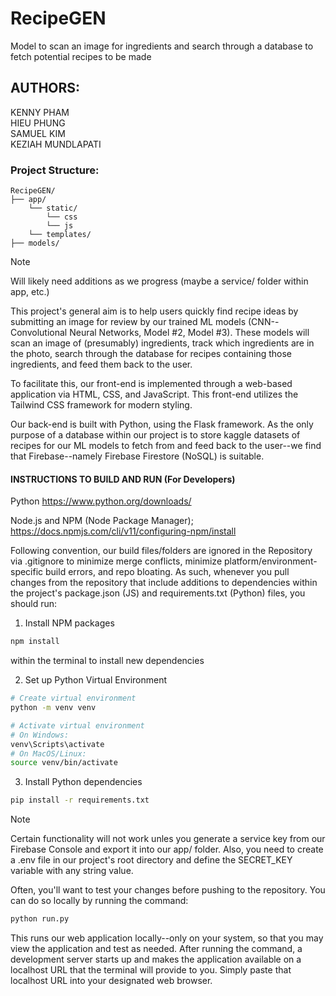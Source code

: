 # RecipeGEN

Model to scan an image for ingredients and search through a database to fetch potential recipes to be made

## AUTHORS:

KENNY PHAM  
HIEU PHUNG  
SAMUEL KIM  
KEZIAH MUNDLAPATI

### Project Structure:

```
RecipeGEN/
├── app/
    └── static/
        └── css
        └── js
    └── templates/
├── models/
```

> [!NOTE]
> Will likely need additions as we progress (maybe a service/ folder within app, etc.)

This project's general aim is to help users quickly find recipe ideas by submitting an image for review by our trained ML models (CNN--Convolutional Neural Networks, Model #2, Model #3). These models will scan an image of (presumably) ingredients, track which ingredients are in the photo, search through the database for recipes containing those ingredients, and feed them back to the user.

To facilitate this, our front-end is implemented through a web-based application via HTML, CSS, and JavaScript. This front-end utilizes the Tailwind CSS framework for modern styling.

Our back-end is built with Python, using the Flask framework.
As the only purpose of a database within our project is to store kaggle datasets of recipes for our ML models to fetch from and feed back to the user--we find that Firebase--namely Firebase Firestore (NoSQL) is suitable.

#### INSTRUCTIONS TO BUILD AND RUN (For Developers)

<!-- PREREQUISITES -->

Python https://www.python.org/downloads/

Node.js and NPM (Node Package Manager); https://docs.npmjs.com/cli/v11/configuring-npm/install

<!-- DEPENDENCY UPDATES -->

Following convention, our build files/folders are ignored in the Repository via .gitignore to minimize merge conflicts, minimize platform/environment-specific build errors, and repo bloating. As such, whenever you pull changes from the repository that include additions to dependencies within the project's package.json (JS) and requirements.txt (Python) files, you should run:

1. Install NPM packages

```sh
npm install
```

within the terminal to install new dependencies

2. Set up Python Virtual Environment

```sh
# Create virtual environment
python -m venv venv

# Activate virtual environment
# On Windows:
venv\Scripts\activate
# On MacOS/Linux:
source venv/bin/activate
```

3. Install Python dependencies

```sh
pip install -r requirements.txt
```

<!-- RUNNING THE WEB APPLICATION -->

> [!NOTE]
> Certain functionality will not work unles you generate a service key from our Firebase Console and export it into our app/ folder. Also, you need to create a .env file in our project's root directory and define the SECRET_KEY variable with any string value.

Often, you'll want to test your changes before pushing to the repository. You can do so locally by running the command:

```sh
python run.py
```

This runs our web application locally--only on your system, so that you may view the application and test as needed. After running the command, a development server starts up and makes the application available on a localhost URL that the terminal will provide to you. Simply paste that localhost URL into your designated web browser.
